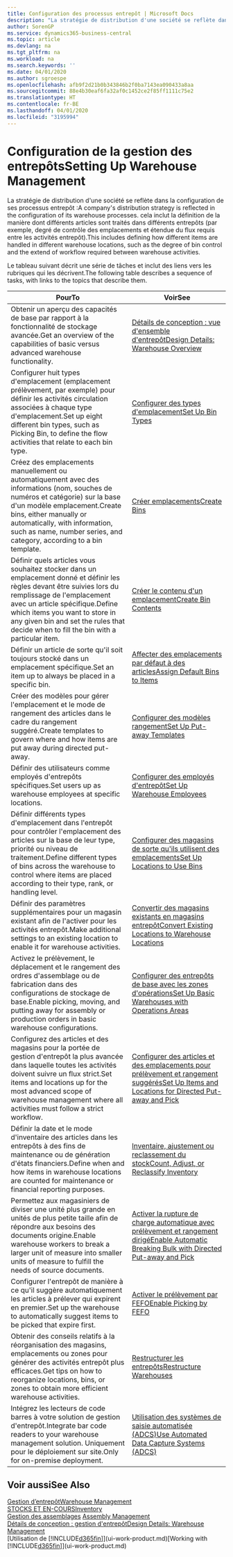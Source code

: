 ```yaml
---
title: Configuration des processus entrepôt | Microsoft Docs
description: "La stratégie de distribution d'une société se reflète dans la configuration de ses processus entrepôt : cela inclut la définition de la manière dont différents articles sont traités dans différents entrepôts (par exemple, degré de contrôle des emplacements et étendue du flux requis entre les activités entrepôt)."
author: SorenGP
ms.service: dynamics365-business-central
ms.topic: article
ms.devlang: na
ms.tgt_pltfrm: na
ms.workload: na
ms.search.keywords: ''
ms.date: 04/01/2020
ms.author: sgroespe
ms.openlocfilehash: afb9f2d21b0b343846b2f0ba7143ea090433a8aa
ms.sourcegitcommit: 88e4b30eaf6fa32af0c1452ce2f85ff1111c75e2
ms.translationtype: HT
ms.contentlocale: fr-BE
ms.lasthandoff: 04/01/2020
ms.locfileid: "3195994"
---
```

# <a name="setting-up-warehouse-management"></a><span data-ttu-id="58472-104">Configuration de la gestion des entrepôts</span><span class="sxs-lookup"><span data-stu-id="58472-104">Setting Up Warehouse Management</span></span>
<span data-ttu-id="58472-105">La stratégie de distribution d'une société se reflète dans la configuration de ses processus entrepôt :</span><span class="sxs-lookup"><span data-stu-id="58472-105">A company's distribution strategy is reflected in the configuration of its warehouse processes.</span></span> <span data-ttu-id="58472-106">cela inclut la définition de la manière dont différents articles sont traités dans différents entrepôts (par exemple, degré de contrôle des emplacements et étendue du flux requis entre les activités entrepôt).</span><span class="sxs-lookup"><span data-stu-id="58472-106">This includes defining how different items are handled in different warehouse locations, such as the degree of bin control and the extend of workflow required between warehouse activities.</span></span>  

 <span data-ttu-id="58472-107">Le tableau suivant décrit une série de tâches et inclut des liens vers les rubriques qui les décrivent.</span><span class="sxs-lookup"><span data-stu-id="58472-107">The following table describes a sequence of tasks, with links to the topics that describe them.</span></span>   

|<span data-ttu-id="58472-108">**Pour**</span><span class="sxs-lookup"><span data-stu-id="58472-108">**To**</span></span>|<span data-ttu-id="58472-109">**Voir**</span><span class="sxs-lookup"><span data-stu-id="58472-109">**See**</span></span>|  
|------------|-------------|  
|<span data-ttu-id="58472-110">Obtenir un aperçu des capacités de base par rapport à la fonctionnalité de stockage avancée.</span><span class="sxs-lookup"><span data-stu-id="58472-110">Get an overview of the capabilities of basic versus advanced warehouse functionality.</span></span>|[<span data-ttu-id="58472-111">Détails de conception : vue d'ensemble d'entrepôt</span><span class="sxs-lookup"><span data-stu-id="58472-111">Design Details: Warehouse Overview</span></span>](design-details-warehouse-overview.md)|  
|<span data-ttu-id="58472-112">Configurer huit types d'emplacement (emplacement prélèvement, par exemple) pour définir les activités circulation associées à chaque type d'emplacement.</span><span class="sxs-lookup"><span data-stu-id="58472-112">Set up eight different bin types, such as Picking Bin, to define the flow activities that relate to each bin type.</span></span>|[<span data-ttu-id="58472-113">Configurer des types d'emplacement</span><span class="sxs-lookup"><span data-stu-id="58472-113">Set Up Bin Types</span></span>](warehouse-how-to-set-up-bin-types.md)|  
|<span data-ttu-id="58472-114">Créez des emplacements manuellement ou automatiquement avec des informations (nom, souches de numéros et catégorie) sur la base d'un modèle emplacement.</span><span class="sxs-lookup"><span data-stu-id="58472-114">Create bins, either manually or automatically, with information, such as name, number series, and category, according to a bin template.</span></span>|[<span data-ttu-id="58472-115">Créer emplacements</span><span class="sxs-lookup"><span data-stu-id="58472-115">Create Bins</span></span>](warehouse-how-to-create-individual-bins.md)|  
|<span data-ttu-id="58472-116">Définir quels articles vous souhaitez stocker dans un emplacement donné et définir les règles devant être suivies lors du remplissage de l'emplacement avec un article spécifique.</span><span class="sxs-lookup"><span data-stu-id="58472-116">Define which items you want to store in any given bin and set the rules that decide when to fill the bin with a particular item.</span></span>|[<span data-ttu-id="58472-117">Créer le contenu d'un emplacement</span><span class="sxs-lookup"><span data-stu-id="58472-117">Create Bin Contents</span></span>](warehouse-how-to-set-up-bin-contents.md)|  
|<span data-ttu-id="58472-118">Définir un article de sorte qu'il soit toujours stocké dans un emplacement spécifique.</span><span class="sxs-lookup"><span data-stu-id="58472-118">Set an item up to always be placed in a specific bin.</span></span>|[<span data-ttu-id="58472-119">Affecter des emplacements par défaut à des articles</span><span class="sxs-lookup"><span data-stu-id="58472-119">Assign Default Bins to Items</span></span>](warehouse-how-to-assign-default-bins-to-items.md)|
|<span data-ttu-id="58472-120">Créer des modèles pour gérer l'emplacement et le mode de rangement des articles dans le cadre du rangement suggéré.</span><span class="sxs-lookup"><span data-stu-id="58472-120">Create templates to govern where and how items are put away during directed put-away.</span></span>|[<span data-ttu-id="58472-121">Configurer des modèles rangement</span><span class="sxs-lookup"><span data-stu-id="58472-121">Set Up Put-away Templates</span></span>](warehouse-how-to-set-up-put-away-templates.md)|
|<span data-ttu-id="58472-122">Définir des utilisateurs comme employés d'entrepôts spécifiques.</span><span class="sxs-lookup"><span data-stu-id="58472-122">Set users up as warehouse employees at specific locations.</span></span>|[<span data-ttu-id="58472-123">Configurer des employés d'entrepôt</span><span class="sxs-lookup"><span data-stu-id="58472-123">Set Up Warehouse Employees</span></span>](warehouse-how-to-set-up-warehouse-employees.md)|
|<span data-ttu-id="58472-124">Définir différents types d'emplacement dans l'entrepôt pour contrôler l'emplacement des articles sur la base de leur type, priorité ou niveau de traitement.</span><span class="sxs-lookup"><span data-stu-id="58472-124">Define different types of bins across the warehouse to control where items are placed according to their type, rank, or handling level.</span></span>|[<span data-ttu-id="58472-125">Configurer des magasins de sorte qu'ils utilisent des emplacements</span><span class="sxs-lookup"><span data-stu-id="58472-125">Set Up Locations to Use Bins</span></span>](warehouse-how-to-set-up-locations-to-use-bins.md)|
|<span data-ttu-id="58472-126">Définir des paramètres supplémentaires pour un magasin existant afin de l'activer pour les activités entrepôt.</span><span class="sxs-lookup"><span data-stu-id="58472-126">Make additional settings to an existing location to enable it for warehouse activities.</span></span>|[<span data-ttu-id="58472-127">Convertir des magasins existants en magasins entrepôt</span><span class="sxs-lookup"><span data-stu-id="58472-127">Convert Existing Locations to Warehouse Locations</span></span>](warehouse-how-to-convert-existing-locations-to-warehouse-locations.md)|
|<span data-ttu-id="58472-128">Activez le prélèvement, le déplacement et le rangement des ordres d'assemblage ou de fabrication dans des configurations de stockage de base.</span><span class="sxs-lookup"><span data-stu-id="58472-128">Enable picking, moving, and putting away for assembly or production orders in basic warehouse configurations.</span></span>|[<span data-ttu-id="58472-129">Configurer des entrepôts de base avec les zones d'opérations</span><span class="sxs-lookup"><span data-stu-id="58472-129">Set Up Basic Warehouses with Operations Areas</span></span>](warehouse-how-to-set-up-basic-warehouses-with-operations-areas.md)|  
|<span data-ttu-id="58472-130">Configurez des articles et des magasins pour la portée de gestion d'entrepôt la plus avancée dans laquelle toutes les activités doivent suivre un flux strict.</span><span class="sxs-lookup"><span data-stu-id="58472-130">Set items and locations up for the most advanced scope of warehouse management where all activities must follow a strict workflow.</span></span>|[<span data-ttu-id="58472-131">Configurer des articles et des emplacements pour prélèvement et rangement suggérés</span><span class="sxs-lookup"><span data-stu-id="58472-131">Set Up Items and Locations for Directed Put-away and Pick</span></span>](warehouse-how-to-set-up-items-for-directed-put-away-and-pick.md)|  
|<span data-ttu-id="58472-132">Définir la date et le mode d'inventaire des articles dans les entrepôts à des fins de maintenance ou de génération d'états financiers.</span><span class="sxs-lookup"><span data-stu-id="58472-132">Define when and how items in warehouse locations are counted for maintenance or financial reporting purposes.</span></span>|[<span data-ttu-id="58472-133">Inventaire, ajustement ou reclassement du stock</span><span class="sxs-lookup"><span data-stu-id="58472-133">Count, Adjust, or Reclassify Inventory</span></span>](inventory-how-count-adjust-reclassify.md)|
|<span data-ttu-id="58472-134">Permettez aux magasiniers de diviser une unité plus grande en unités de plus petite taille afin de répondre aux besoins des documents origine.</span><span class="sxs-lookup"><span data-stu-id="58472-134">Enable warehouse workers to break a larger unit of measure into smaller units of measure to fulfill the needs of source documents.</span></span>|[<span data-ttu-id="58472-135">Activer la rupture de charge automatique avec prélèvement et rangement dirigé</span><span class="sxs-lookup"><span data-stu-id="58472-135">Enable Automatic Breaking Bulk with Directed Put-away and Pick</span></span>](warehouse-enable-automatic-breaking-bulk-with-directed-put-away-and-pick.md)|  
|<span data-ttu-id="58472-136">Configurer l'entrepôt de manière à ce qu'il suggère automatiquement les articles à prélever qui expirent en premier.</span><span class="sxs-lookup"><span data-stu-id="58472-136">Set up the warehouse to automatically suggest items to be picked that expire first.</span></span>|[<span data-ttu-id="58472-137">Activer le prélèvement par FEFO</span><span class="sxs-lookup"><span data-stu-id="58472-137">Enable Picking by FEFO</span></span>](warehouse-picking-by-fefo.md)|
|<span data-ttu-id="58472-138">Obtenir des conseils relatifs à la réorganisation des magasins, emplacements ou zones pour générer des activités entrepôt plus efficaces.</span><span class="sxs-lookup"><span data-stu-id="58472-138">Get tips on how to reorganize locations, bins, or zones to obtain more efficient warehouse activities.</span></span>|[<span data-ttu-id="58472-139">Restructurer les entrepôts</span><span class="sxs-lookup"><span data-stu-id="58472-139">Restructure Warehouses</span></span>](warehouse-how-to-restructure-warehouses.md)|
|<span data-ttu-id="58472-140">Intégrez les lecteurs de code barres à votre solution de gestion d'entrepôt.</span><span class="sxs-lookup"><span data-stu-id="58472-140">Integrate bar code readers to your warehouse management solution.</span></span> <span data-ttu-id="58472-141">Uniquement pour le déploiement sur site.</span><span class="sxs-lookup"><span data-stu-id="58472-141">Only for on-premise deployment.</span></span>|[<span data-ttu-id="58472-142">Utilisation des systèmes de saisie automatisée (ADCS)</span><span class="sxs-lookup"><span data-stu-id="58472-142">Use Automated Data Capture Systems (ADCS)</span></span>](warehouse-use-automated-data-capture-systems-adcs.md)|

## <a name="see-also"></a><span data-ttu-id="58472-143">Voir aussi</span><span class="sxs-lookup"><span data-stu-id="58472-143">See Also</span></span>  
[<span data-ttu-id="58472-144">Gestion d’entrepôt</span><span class="sxs-lookup"><span data-stu-id="58472-144">Warehouse Management</span></span>](warehouse-manage-warehouse.md)  
[<span data-ttu-id="58472-145">STOCKS ET EN-COURS</span><span class="sxs-lookup"><span data-stu-id="58472-145">Inventory</span></span>](inventory-manage-inventory.md)  
<span data-ttu-id="58472-146">[Gestion des assemblages](assembly-assemble-items.md)  </span><span class="sxs-lookup"><span data-stu-id="58472-146">[Assembly Management](assembly-assemble-items.md)  </span></span>  
[<span data-ttu-id="58472-147">Détails de conception : gestion d'entrepôt</span><span class="sxs-lookup"><span data-stu-id="58472-147">Design Details: Warehouse Management</span></span>](design-details-warehouse-management.md)  
<span data-ttu-id="58472-148">[Utilisation de [!INCLUDE[d365fin](includes/d365fin_md.md)]](ui-work-product.md)</span><span class="sxs-lookup"><span data-stu-id="58472-148">[Working with [!INCLUDE[d365fin](includes/d365fin_md.md)]](ui-work-product.md)</span></span>
